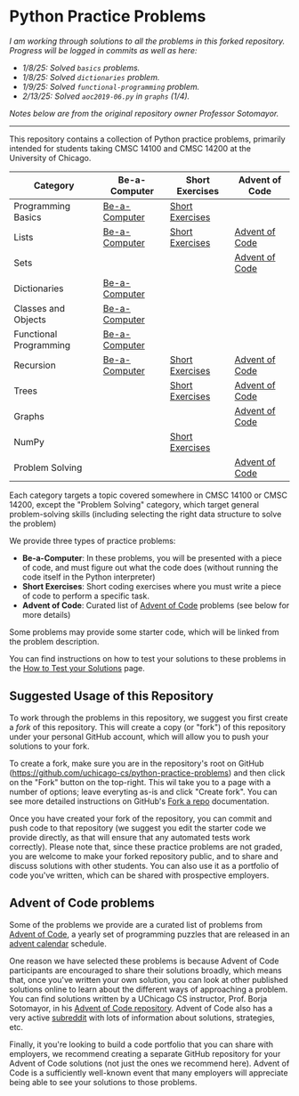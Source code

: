# Python Practice Problems

<em>I am working through solutions to all the problems in this forked repository. Progress will be logged in commits as well as here:
* 1/8/25: Solved `basics` problems.
* 1/8/25: Solved `dictionaries` problem.
* 1/9/25: Solved `functional-programming` problem.
* 2/13/25: Solved `aoc2019-06.py` in `graphs` (1/4).

Notes below are from the original repository owner Professor Sotomayor. 
</em>

---

This repository contains a collection of Python practice problems, primarily intended for students taking CMSC 14100 and CMSC 14200 at the University of Chicago.

| Category               | Be-a-Computer                                                     | Short Exercises                                          | Advent of Code                                               |
|------------------------|-------------------------------------------------------------------|----------------------------------------------------------|--------------------------------------------------------------|
| Programming Basics     | [Be-a-Computer](problems/basics/be-a-computer.md)                 | [Short Exercises](problems/basics/short-exercises.md)    |                                                              |
| Lists                  | [Be-a-Computer](problems/lists/be-a-computer.md)                  | [Short Exercises](problems/lists/short-exercises.md)     | [Advent of Code](problems/lists/advent-of-code.md)           |
| Sets                   |                                                                   |                                                          | [Advent of Code](problems/sets/advent-of-code.md)            |
| Dictionaries           | [Be-a-Computer](problems/dictionaries/be-a-computer.md)           |                                                          |                                                              |
| Classes and Objects    | [Be-a-Computer](problems/oo/be-a-computer.md)                     |                                                          |                                                              |
| Functional Programming | [Be-a-Computer](problems/functional-programming/be-a-computer.md) |                                                          |                                                              |
| Recursion              | [Be-a-Computer](problems/recursion/be-a-computer.md)              | [Short Exercises](problems/recursion/short-exercises.md) | [Advent of Code](problems/recursion/advent-of-code.md)       |
| Trees                  |                                                                   | [Short Exercises](problems/trees/short-exercises.md)     | [Advent of Code](problems/trees/advent-of-code.md)           |
| Graphs                 |                                                                   |                                                          | [Advent of Code](problems/graphs/advent-of-code.md)          |
| NumPy                  |                                                                   | [Short Exercises](problems/numpy/short-exercises.md)     |                                                              |
| Problem Solving        |                                                                   |                                                          | [Advent of Code](problems/problem-solving/advent-of-code.md) |

Each category targets a topic covered somewhere in CMSC 14100 or CMSC 14200, except the "Problem Solving" category, which target general problem-solving skills (including selecting the right data structure to solve the problem)

We provide three types of practice problems:

- **Be-a-Computer**: In these problems, you will be presented with a piece of code, and must figure out what the code does (without running the code itself in the Python interpreter)
- **Short Exercises**: Short coding exercises where you must write a piece of code to perform a specific task.
- **Advent of Code**: Curated list of [Advent of Code](https://adventofcode.com/) problems (see below for more details)

Some problems may provide some starter code, which will be linked from the problem description.

You can find instructions on how to test your solutions to these problems in the [How to Test your Solutions](testing.md) page.

## Suggested Usage of this Repository

To work through the problems in this repository, we suggest you first create a *fork* of this repository. This will create a copy (or "fork") of this repository under your personal GitHub account, which will allow you to push your solutions to your fork.

To create a fork, make sure you are in the repository's root on GitHub (https://github.com/uchicago-cs/python-practice-problems) and then click on the "Fork" button on the top-right. This wil take you to a page with a number of options; leave everyting as-is and click "Create fork". You can see more detailed instructions on GitHub's [Fork a repo](https://docs.github.com/en/get-started/quickstart/fork-a-repo) documentation.

Once you have created your fork of the repository, you can commit and push code to that repository (we suggest you edit the starter code we provide directly, as that will ensure that any automated tests work correctly). Please note that, since these practice problems are not graded, you are welcome to make your forked repository public, and to share and discuss solutions with other students. You can also use it as a portfolio of code you've written, which can be shared with prospective employers.

## Advent of Code problems

Some of the problems we provide are a curated list of problems from [Advent of Code](https://adventofcode.com/), a yearly set of programming puzzles that are released in an [advent calendar](https://en.wikipedia.org/wiki/Advent_calendar) schedule.

One reason we have selected these problems is because Advent of Code participants are encouraged to share their solutions broadly, which means that, once you've written your own solution, you can look at other published solutions online to learn about the different ways of approaching a problem. You can find solutions written by a UChicago CS instructor, Prof. Borja Sotomayor, in his [Advent of Code repository](https://github.com/borjasotomayor/advent-of-code/). Advent of Code also has a very active [subreddit](https://www.reddit.com/r/adventofcode/) with lots of information about solutions, strategies, etc.

Finally, it you're looking to build a code portfolio that you can share with employers, we recommend creating a separate GitHub repository for your Advent of Code solutions (not just the ones we recommend here). Advent of Code is a sufficiently well-known event that many employers will appreciate being able to see your solutions to those problems.
